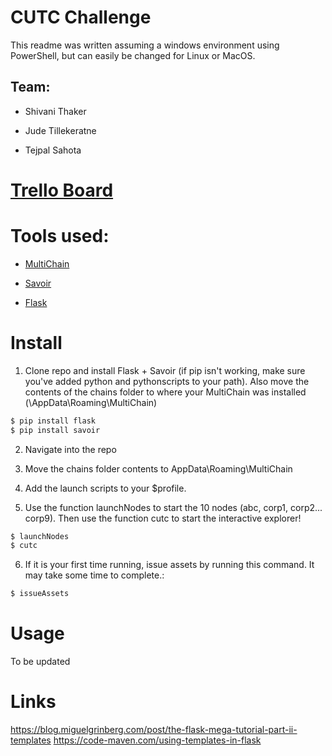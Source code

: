
# CUTC Challenge

This readme was written assuming a windows environment using PowerShell, but can easily be changed for Linux or MacOS.

## Team:

* Shivani Thaker

* Jude Tillekeratne

* Tejpal Sahota

# [Trello Board](https://trello.com/b/0YOTnxj2/deloitte-challenge)

# Tools used:
  
*  [MultiChain](https://www.multichain.com/)

*  [Savoir](https://github.com/DXMarkets/Savoir)

*  [Flask](http://flask.pocoo.org/)

# Install

1. Clone repo and install Flask + Savoir (if pip isn't working, make sure you've added python and pythonscripts to your path). Also move the contents of the chains folder to where your MultiChain was installed (\AppData\Roaming\MultiChain)

 ```powershell
 $ pip install flask
 $ pip install savoir
```

2. Navigate into the repo

3. Move the chains folder contents to AppData\Roaming\MultiChain

4. Add the launch scripts to your $profile.

5. Use the function launchNodes to start the 10 nodes (abc, corp1, corp2... corp9). Then use the function cutc to start the interactive explorer!

```powershell
$ launchNodes
$ cutc
```
6. If it is your first time running, issue assets by running this command. It may take some time to complete.:

```powershell
$ issueAssets
```

# Usage

To be updated

# Links

https://blog.miguelgrinberg.com/post/the-flask-mega-tutorial-part-ii-templates
https://code-maven.com/using-templates-in-flask 